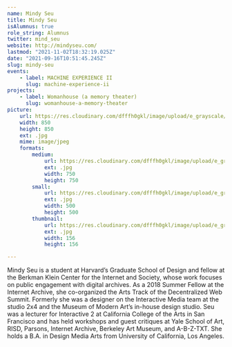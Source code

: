 ```yaml
---
name: Mindy Seu
title: Mindy Seu
isAlumnus: true
role_string: Alumnus
twitter: mind_seu
website: http://mindyseu.com/
lastmod: "2021-11-02T18:32:19.025Z"
date: "2021-09-16T10:51:45.245Z"
slug: mindy-seu
events:
    - label: MACHINE EXPERIENCE II
      slug: machine-experience-ii
projects:
    - label: Womanhouse (a memory theater)
      slug: womanhouse-a-memory-theater
picture:
    url: https://res.cloudinary.com/dfffh0gkl/image/upload/e_grayscale/v1629122129/mindy_a641d744c3.jpg
    width: 850
    height: 850
    ext: .jpg
    mime: image/jpeg
    formats:
        medium:
            url: https://res.cloudinary.com/dfffh0gkl/image/upload/e_grayscale/v1629122130/medium_mindy_a641d744c3.jpg
            ext: .jpg
            width: 750
            height: 750
        small:
            url: https://res.cloudinary.com/dfffh0gkl/image/upload/e_grayscale/v1629122131/small_mindy_a641d744c3.jpg
            ext: .jpg
            width: 500
            height: 500
        thumbnail:
            url: https://res.cloudinary.com/dfffh0gkl/image/upload/e_grayscale/v1629122130/thumbnail_mindy_a641d744c3.jpg
            ext: .jpg
            width: 156
            height: 156

---
```

Mindy Seu is a student at Harvard’s Graduate School of Design and fellow at the Berkman Klein Center for the Internet and Society, whose work focuses on public engagement with digital archives. As a 2018 Summer Fellow at the Internet Archive, she co-organized the Arts Track of the Decentralized Web Summit. Formerly she was a designer on the Interactive Media team at the studio 2x4 and the Museum of Modern Art’s in-house design studio. Seu was a lecturer for Interactive 2 at California College of the Arts in San Francisco and has held workshops and guest critiques at Yale School of Art, RISD, Parsons, Internet Archive, Berkeley Art Museum, and A-B-Z-TXT. She holds a B.A. in Design Media Arts from University of California, Los Angeles.
